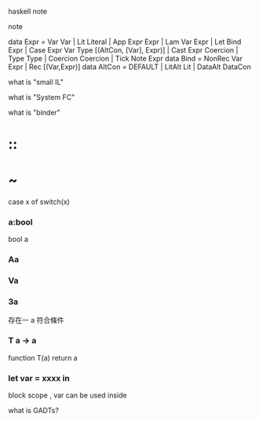haskell note

note


data Expr
 = Var Var
 | Lit Literal
 | App Expr Expr
 | Lam Var Expr
 | Let Bind Expr
 | Case Expr Var Type [(AltCon, [Var], Expr)]
 | Cast Expr Coercion
 | Type Type
 | Coercion Coercion
 | Tick Note Expr
data Bind = NonRec Var Expr | Rec [(Var,Expr)]
data AltCon = DEFAULT | LitAlt Lit | DataAlt DataCon

what is "small IL"

what is "System FC"

what is "binder"


:: 
  =

~
  ==

case x of
  switch(x)


### a:bool
  bool a

### Aa

### Va
  
### 3a  
  存在一 a 符合條件


### T a -> a
  function T(a) return a

### let var = xxxx in  

  block scope , var can be used inside



what is GADTs?




